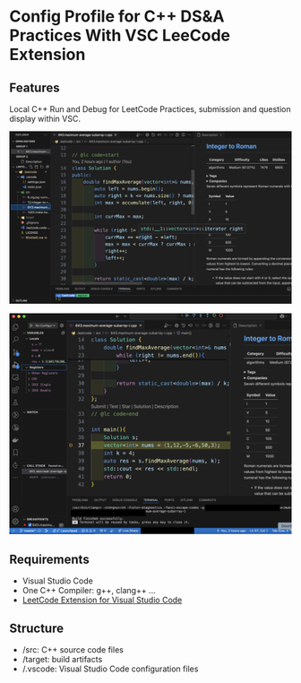 # Config Profile for C++ DS&A Practices With VSC LeeCode Extension

## Features

Local C++ Run and Debug for LeetCode Practices, submission and question display within VSC.

![Question Display](./screenshots/pic1.png)

![Run and Debug](./screenshots/pic2.png)

## Requirements

- Visual Studio Code
- One C++ Compiler: g++, clang++ ...
- [LeetCode Extension for Visual Studio Code](https://marketplace.visualstudio.com/items?itemName=LeetCode.vscode-leetcode)

## Structure

- /src: C++ source code files
- /target: build artifacts
- /.vscode: Visual Studio Code configuration files
